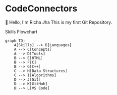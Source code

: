 # CodeConnectors
👋 Hello, I'm Richa Jha
This is my first Git Repository.

Skills Flowchart

```mermaid
graph TD;
    A[Skills] --> B[Languages]
    A --> C[Concepts]
    A --> D[Tools]
    B --> E[HTML]
    B --> F[C]
    B --> G[C++]
    C --> H[Data Structures]
    C --> I[Algorithms]
    D --> J[Git]
    D --> K[GitHub]
    D --> L[VS Code]



